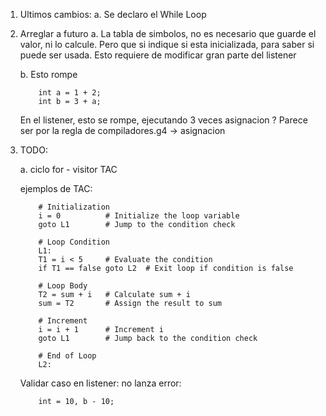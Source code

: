 1. Ultimos cambios:
    a. Se declaro el While Loop

2. Arreglar a futuro
    a. La tabla de simbolos, no es necesario que guarde el valor, ni lo calcule.
        Pero que si indique si esta inicializada, para saber si puede ser usada.
        Esto requiere de modificar gran parte del listener

    b. Esto rompe
    ```
        int a = 1 + 2;
        int b = 3 + a;
    ```

    En el listener, esto se rompe, ejecutando 3 veces asignacion ?
    Parece ser por la regla de compiladores.g4 -> asignacion

2. TODO:
    
    a. ciclo for - visitor TAC

    ejemplos de TAC:

    ```
        # Initialization
        i = 0          # Initialize the loop variable
        goto L1        # Jump to the condition check

        # Loop Condition
        L1: 
        T1 = i < 5     # Evaluate the condition
        if T1 == false goto L2  # Exit loop if condition is false

        # Loop Body
        T2 = sum + i   # Calculate sum + i
        sum = T2       # Assign the result to sum

        # Increment
        i = i + 1      # Increment i
        goto L1        # Jump back to the condition check

        # End of Loop
        L2:
    ```
    Validar caso en listener: no lanza error:
    ```
        int = 10, b - 10;
    ``` 